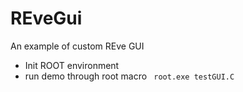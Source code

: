 # REveGui
An example of custom REve GUI

* Init ROOT environment
* run demo through root macro
``` root.exe testGUI.C```
